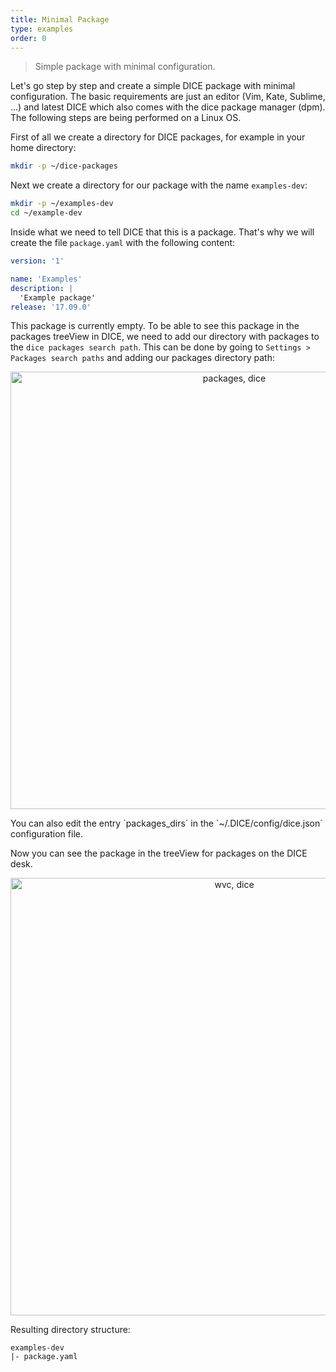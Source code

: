 ```yaml
---
title: Minimal Package
type: examples
order: 0
---
```


> Simple package with minimal configuration.

Let's go step by step and create a simple DICE package with minimal configuration. The basic requirements are just an editor (Vim, Kate, Sublime, ...) and latest DICE which also comes with the dice package manager (dpm). The following steps are being performed on a Linux OS.

First of all we create a directory for DICE packages, for example in your home directory:

```bash
mkdir -p ~/dice-packages
```

Next we create a directory for our package with the name `examples-dev`:

```bash
mkdir -p ~/examples-dev
cd ~/example-dev
```

Inside what we need to tell DICE that this is a package. That's why we will create the file `package.yaml` with the following content:

```yaml
version: '1'

name: 'Examples'
description: |
  'Example package'
release: '17.09.0'
```

This package is currently empty. To be able to see this package in the packages treeView in DICE, we need to add our directory with packages to the `dice packages search path`. This can be done by going to `Settings > Packages search paths` and adding our packages directory path:

<p style="text-align: center">
  <img style="width:700px" src="/images/packages_dirs.png" alt="packages, dice">
</p>


 <p class="tip">You can also edit the entry `packages_dirs` in the `~/.DICE/config/dice.json` configuration file.</p>

 Now you can see the package in the treeView for packages on the DICE desk.


<p style="text-align: center">
  <img style="width:700px" src="/images/packages_treeView_1.png" alt="wvc, dice">
</p>

Resulting directory structure:

```
examples-dev
|- package.yaml
```
